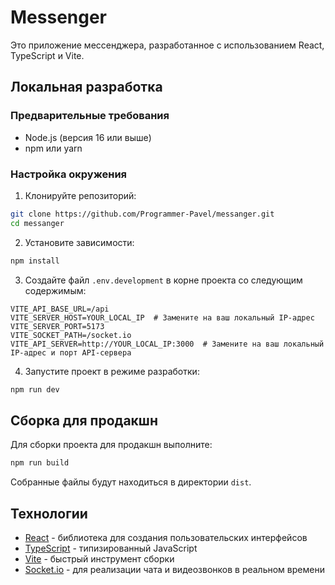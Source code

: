 # Messenger

Это приложение мессенджера, разработанное с использованием React, TypeScript и Vite.

## Локальная разработка

### Предварительные требования

- Node.js (версия 16 или выше)
- npm или yarn

### Настройка окружения

1. Клонируйте репозиторий:

```bash
git clone https://github.com/Programmer-Pavel/messanger.git
cd messanger
```

2. Установите зависимости:

```bash
npm install
```

3. Создайте файл `.env.development` в корне проекта со следующим содержимым:

```
VITE_API_BASE_URL=/api
VITE_SERVER_HOST=YOUR_LOCAL_IP  # Замените на ваш локальный IP-адрес
VITE_SERVER_PORT=5173
VITE_SOCKET_PATH=/socket.io
VITE_API_SERVER=http://YOUR_LOCAL_IP:3000  # Замените на ваш локальный IP-адрес и порт API-сервера
```

4. Запустите проект в режиме разработки:

```bash
npm run dev
```

## Сборка для продакшн

Для сборки проекта для продакшн выполните:

```bash
npm run build
```

Собранные файлы будут находиться в директории `dist`.

## Технологии

- [React](https://reactjs.org/) - библиотека для создания пользовательских интерфейсов
- [TypeScript](https://www.typescriptlang.org/) - типизированный JavaScript
- [Vite](https://vitejs.dev/) - быстрый инструмент сборки
- [Socket.io](https://socket.io/) - для реализации чата и видеозвонков в реальном времени
